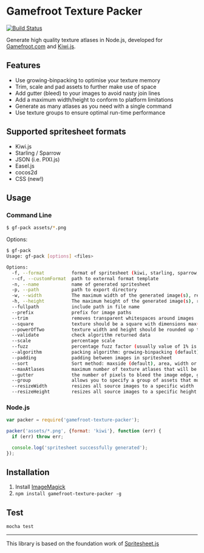 # Gamefroot Texture Packer

[![Build Status](https://travis-ci.org/Gamefroot/Gamefroot-Texture-Packer.svg?branch=master)](https://travis-ci.org/Gamefroot/Gamefroot-Texture-Packer)

Generate high quality texture atlases in Node.js, developed for [Gamefroot.com](http://gamefroot.com) and [Kiwi.js](http://www.kiwijs.org/). 

## Features

* Use growing-binpacking to optimise your texture memory
* Trim, scale and pad assets to further make use of space
* Add gutter (bleed) to your images to avoid nasty join lines
* Add a maximum width/height to conform to platform limitations
* Generate as many atlases as you need with a single command
* Use texture groups to ensure optimal run-time performance

## Supported spritesheet formats

* Kiwi.js
* Starling / Sparrow
* JSON (i.e. PIXI.js)
* Easel.js
* cocos2d
* CSS (new!)

## Usage

### Command Line

```bash
$ gf-pack assets/*.png
```

Options:

```bash
$ gf-pack
Usage: gf-pack [options] <files>

Options:
  -f, --format          format of spritesheet (kiwi, starling, sparrow, json, pixi.js, easel.js, cocos2d)                                           [default: ""]
  --cf, --customFormat  path to external format template                                                                                            [default: ""]
  -n, --name            name of generated spritesheet                                                                                               [default: "spritesheet"]
  -p, --path            path to export directory                                                                                                    [default: "."]
  -w, --width           The maximum width of the generated image(s), required for binpacking, optional for other algorithms                         [default: 999999]
  -h, --height          The maximum height of the generated image(s), required for binpacking, optional for other algorithms                        [default: 999999]
  --fullpath            include path in file name                                                                                                   [default: false]
  --prefix              prefix for image paths                                                                                                      [default: ""]
  --trim                removes transparent whitespaces around images                                                                               [default: false]
  --square              texture should be a square with dimensions max(width,height)                                                                [default: false]
  --powerOfTwo          texture width and height should be rounded up to the nearest power of two                                                   [default: false]
  --validate            check algorithm returned data                                                                                               [default: false]
  --scale               percentage scale                                                                                                            [default: "100%"]
  --fuzz                percentage fuzz factor (usually value of 1% is a good choice)                                                               [default: ""]
  --algorithm           packing algorithm: growing-binpacking (default), binpacking (requires w and h options), vertical or horizontal              [default: "growing-binpacking"]
  --padding             padding between images in spritesheet                                                                                       [default: 0]
  --sort                Sort method: maxside (default), area, width or height                                                                       [string]  [default: "maxside"]
  --maxAtlases          maximum number of texture atlases that will be outputted                                                                    [default: 0]
  --gutter              the number of pixels to bleed the image edge, gutter is added to padding value                                              [default: 0]
  --group               allows you to specify a group of assets that must be included in the same atlas, make sure to use quotes around file paths  [default: []]
  --resizeWidth         resizes all source images to a specific width                                                                               [default: 0]
  --resizeHeight        resizes all source images to a specific height                                                                              [default: 0]
```

### Node.js

```javascript
var packer = require('gamefroot-texture-packer');

packer('assets/*.png', {format: 'kiwi'}, function (err) {
  if (err) throw err;

  console.log('spritesheet successfully generated');
});
```

## Installation

1. Install [ImageMagick](http://www.imagemagick.org/)
2. `npm install gamefroot-texture-packer -g`

## Test

    mocha test

--------------
This library is based on the foundation work of [Spritesheet.js](https://github.com/krzysztof-o/spritesheet.js)
